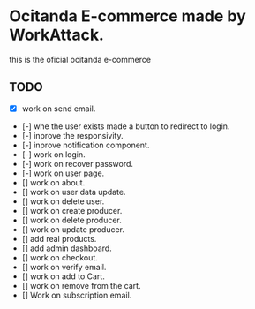 # Ocitanda E-commerce made by WorkAttack.

this is the oficial ocitanda e-commerce


## TODO

* [x] work on send email.
* [-] whe the user exists made a button to redirect to login.
* [-] inprove the responsivity.
* [-] inprove notification component.
* [-] work on login.
* [-] work on recover password.
* [-] work on user page.
* [] work on about.
* [] work on user data update.
* [] work on delete user.
* [] work on create producer.
* [] work on delete producer.
* [] work on update producer.
* [] add real products.
* [] add admin dashboard.
* [] work on checkout.
* [] work on verify email.
* [] work on add to Cart.
* [] work on remove from the cart.
* [] Work on subscription email.

